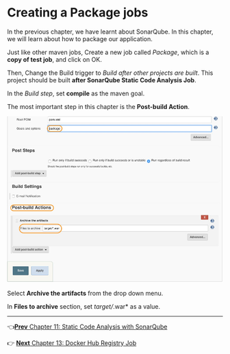# Creating a Package jobs

In the previous chapter, we have learnt about SonarQube. In this chapter, we will learn about how to package our application.

Just like other maven jobs, Create a new job called *Package*, which is a **copy of test job**, and click on OK.

Then, Change the Build trigger to *Build after other projects are built*. This project should be built **after SonarQube Static Code Analysis Job**.

In the *Build step*, set **compile** as the maven goal.

The most important step in this chapter is the **Post-build Action**.

![post](images/package/post.jpg)

Select **Archive the artifacts** from the drop down menu.

In **Files to archive** section, set *target/*.war* as a value.

----
:point_left:[**Prev** Chapter 11: Static Code Analysis with SonarQube](https://github.com/vijayboopathy/CI-Vertx-Doc/blob/master/Continuous-Delivery/chapters/110_static_code_analysis_with_sonarqube.md)

:point_right: [**Next** Chapter 13: Docker Hub Registry Job](https://github.com/vijayboopathy/CI-Vertx-Doc/blob/master/Continuous-Delivery/chapters/130_DockerHub_registry.md)
